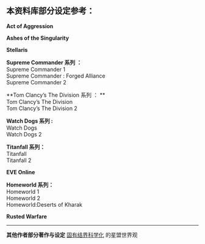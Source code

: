 ## 本资料库部分设定参考：

**Act of Aggression**

**Ashes of the Singularity**

**Stellaris**

**Supreme Commander 系列 ：**  
  Supreme Commander 1  
  Supreme Commander : Forged Alliance  
  Supreme Commander 2

**Tom Clancy’s The Division 系列 ：  **  
 Tom Clancy’s The Division   
 Tom Clancy’s The Division 2

**Watch Dogs 系列 :**   
  Watch Dogs  
  Watch Dogs 2

**Titanfall 系列：**  
  Titanfall  
  Titanfall 2

**EVE Online**

**Homeworld 系列：**  
  Homeworld 1  
  Homeworld 2  
  Homeworld:Deserts of Kharak

**Rusted Warfare**

------

**其他作者部分著作与设定**
   [固有结界科学化](https://www.ciweimao.com/reader/300121 "作者的书栏") 的星盟世界观

